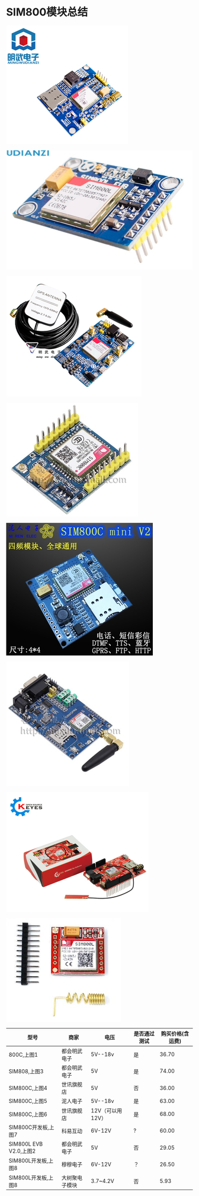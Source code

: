 # SIM800模块总结

![s](s/001.png)

![s](s/002.png)

![s](s/003.png)

![s](s/004.png)

![s](s/005.png)

![s](s/006.png)

![s](s/007.png)

![s](s/008.png)


| 型号                   | 商家           | 电压             | 是否通过测试 | 购买价格(含运费) |
| ---------------------- | -------------- | ---------------- | ------------ | ---------------- |
| 800C,上图1             | 都会明武电子   | 5V--18v          | 是           | 36.70            |
| SIM808,上图3           | 都会明武电子   | 5V               | 是           | 74.00            |
| SIM800C,上图4          | 世讯旗舰店     | 5V               | 否           | 36.00            |
| SIM800C,上图5          | 泥人电子       | 5V--18v          | 是           | 63.00            |
| SIM800C,上图6          | 世讯旗舰店     | 12V（可以用12V） | 是           | 68.00            |
| SIM800C开发板,上图7    | 科易互动       | 6V-12V           | ?            | 60.00            |
| SIM800L EVB V2.0,上图2 | 都会明武电子   | 5V               | 否           | 29.05            |
| SIM800L开发板,上图8    | 穆穆电子       | 6V-12V           | ？           | 26.50            |
| SIM800L开发板,上图8    | 大树聚电子模块 | 3.7~4.2V         | 否           | 5.93             |
